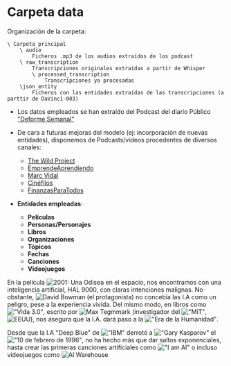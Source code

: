 # Carpeta data

Organización de la carpeta:

```
\ Carpeta principal
   	\ audio
		Ficheros .mp3 de los audios extraídos de los podcast
   	\ raw_transcription
		Transcripciones originales extraídas a partir de Whisper
        \ processed_transcription
        	Transcripciones ya procesadas
   	\json_entity
		Ficheros con las entidades extraídas de las transcripciones (a parttir de DaVinci-003)
```

* Los datos empleados se han extraído del Podcast del diario Público ["Deforme Semanal"](https://www.publico.es/publico-tv/deforme-semanal)
* De cara a futuras mejoras del modelo (ej: incorporación de nuevas entidades), disponemos de Podcasts/vídeos procedentes de diversos canales:
	* [The Wild Project](https://www.youtube.com/@TheWildProject)
	* [EmprendeAprendiendo](https://www.youtube.com/@EmprendeAprendiendo)
	* [Marc Vidal](https://www.youtube.com/@marc_vidal)
	* [Cinéfilos](https://www.youtube.com/@LosCinefilos)
	* [FinanzasParaTodos](https://www.youtube.com/@FinanzasparatodosYT)

* __Entidades empleadas__:
	* __Películas__
	* __Personas/Personajes__
	* __Libros__
	* __Organizaciones__
	* __Tópicos__
	* __Fechas__
	* __Canciones__
	* __Videojuegos__

En la película ![2001: Una Odisea en el espacio](https://img.shields.io/badge/Pel%C3%ADcula-2001%3A%20Una%20Odisea%20en%20el%20Espacio-blue), nos encontramos con una inteligencia artificial, HAL 9000, con claras intenciones malignas. No obstante, ![David Bowman](https://img.shields.io/badge/Persona-David%20Bowman-green) (el protagonista) no concebía las I.A como un peligro, pese a la experiencia vivida.
Del mismo modo, en libros como !["Vida 3.0"](https://img.shields.io/badge/Libro-Vida%203.0-orange), escrito por ![Max Tegmmark](https://img.shields.io/badge/Persona-Max%20Tegmmark-green) (investigador del !["MiT"](https://img.shields.io/badge/Organización-MiT-red), ![EEUU](https://img.shields.io/badge/Lugares-EEUU-yellow)), nos asegura que la I.A. dará paso a la !["Era de la Humanidad"](https://img.shields.io/badge/T%C3%B3picos-Era%20de%20la%20Humanidad-purple).

Desde que la I.A "Deep Blue" de !["IBM"](https://img.shields.io/badge/Organización-IBM-red) derrotó a !["Gary Kasparov"](https://img.shields.io/badge/Persona-Gary%20Kasparov-green) el !["10 de febrero de 1996"](https://img.shields.io/badge/Organización-10%20de%20febrero%20de%201996-pink), no ha hecho más que dar saltos exponenciales, hasta crear las primeras canciones artificiales como !["I am AI"](https://img.shields.io/badge/Canción-I%20am%20AI-white) o incluso videojuegos como ![AI Warehouse](https://img.shields.io/badge/Videojuego-AI%20Warehouse-brown)
